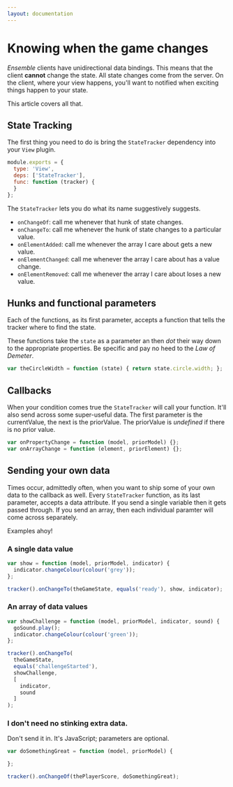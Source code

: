 ```yaml
---
layout: documentation
---
```

# Knowing when the game changes
*Ensemble* clients have unidirectional data bindings. This means that the client **cannot** change the state. All state changes come from the server. On the client, where your view happens, you'll want to notified when exciting things happen to your state.

This article covers all that.

## State Tracking
The first thing you need to do is bring the `StateTracker` dependency into your `View` plugin.

~~~javascript
module.exports = {
  type: 'View',
  deps: ['StateTracker'],
  func: function (tracker) {
  }
};
~~~

The `StateTracker` lets you do what its name suggestively suggests.

- `onChangeOf`: call me whenever that hunk of state changes.
- `onChangeTo`: call me whenever the hunk of state changes to a particular value.
- `onElementAdded`: call me whenever the array I care about gets a new value.
- `onElementChanged`: call me whenever the array I care about has a value change.
- `onElementRemoved`: call me whenever the array I care about loses a new value.

## Hunks and functional parameters
Each of the functions, as its first parameter, accepts a function that tells the tracker where to find the state.

These functions take the `state` as a parameter an then *dot* their way down to the appropriate properties. Be specific and pay no heed to the *Law of Demeter*.

~~~javascript
var theCircleWidth = function (state) { return state.circle.width; };
~~~

## Callbacks
When your condition comes true the `StateTracker` will call your function. It'll also send across some super-useful data. The first parameter is the currentValue, the next is the priorValue. The priorValue is *undefined* if there is no prior value.

~~~javascript
var onPropertyChange = function (model, priorModel) {};
var onArrayChange = function (element, priorElement) {};
~~~

## Sending your own data
Times occur, admittedly often, when you want to ship some of your own data to the callback as well. Every `StateTracker` function, as its last parameter, accepts a data attribute. If you send a single variable then it gets passed through. If you send an array, then each individual paramter will come across separately.

Examples ahoy!

### A single data value

~~~javascript
var show = function (model, priorModel, indicator) {
  indicator.changeColour(colour('grey'));
};

tracker().onChangeTo(theGameState, equals('ready'), show, indicator);
~~~


### An array of data values

~~~javascript
var showChallenge = function (model, priorModel, indicator, sound) {
  goSound.play();
  indicator.changeColour(colour('green'));
};

tracker().onChangeTo(
  theGameState,
  equals('challengeStarted'),
  showChallenge,
  [
    indicator,
    sound
  ]
);
~~~

### I don't need no stinking extra data.
Don't send it in. It's JavaScript; parameters are optional.

~~~javascript
var doSomethingGreat = function (model, priorModel) {

};

tracker().onChangeOf(thePlayerScore, doSomethingGreat);
~~~